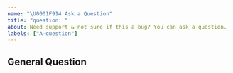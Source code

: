 ```yaml
---
name: "\U0001F914 Ask a Question"
title: "question: "
about: Need support & not sure if this a bug? You can ask a question.
labels: ["A-question"]
---
```


## General Question
<!--
Before asking a question, make sure you have:

- Searched existing Stack Overflow questions.
- Googled your question.
- Searched open and closed [GitHub issues](https://github.com/stoneatom/stonedb/issues)
- Read the documentation:
  - [StoneDB Readme](https://github.com/stoneatom/stonedb)
  - [StoneDB Doc](https://github.com/stoneatom/stonedb/tree/stonedb-5.6/Docs)
-->

